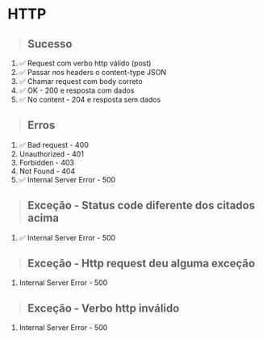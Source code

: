 # HTTP

> ## Sucesso
1. ✅ Request com verbo http válido (post)
2. ✅ Passar nos headers o content-type JSON
3. ✅ Chamar request com body correto
4. ✅ OK - 200 e resposta com dados
5. ✅ No content - 204 e resposta sem dados

> ## Erros
1. ✅ Bad request - 400
2. Unauthorized - 401
3. Forbidden - 403
4. Not Found - 404
5. ✅ Internal Server Error - 500

> ## Exceção - Status code diferente dos citados acima
1. ✅ Internal Server Error - 500

> ## Exceção - Http request deu alguma exceção
1. Internal Server Error - 500

> ## Exceção - Verbo http inválido
1. Internal Server Error - 500

